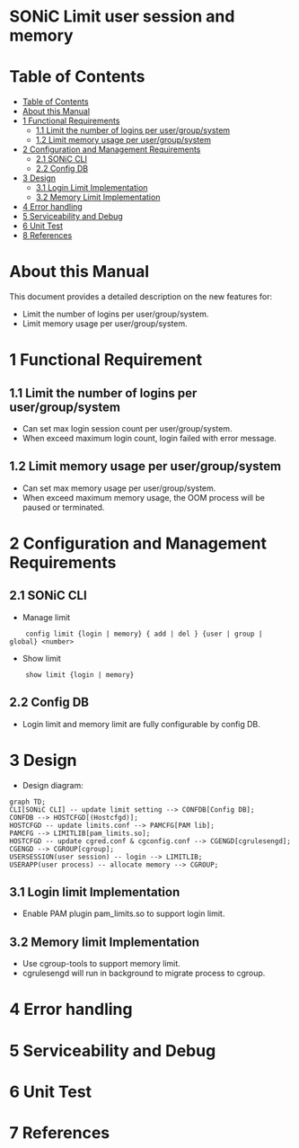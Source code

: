 # SONiC Limit user session and memory

# Table of Contents
- [Table of Contents](#table-of-contents)
- [About this Manual](#about-this-manual)
- [1 Functional Requirements](#1-functional-requirement)
  * [1.1 Limit the number of logins per user/group/system](#11-limit-the-number-of-logins-per-user/group/system)
  * [1.2 Limit memory usage per user/group/system](#12-limit-memory-usage-per-user/group/system)
- [2 Configuration and Management Requirements](#2-configuration-and-management-requirements)
  * [2.1 SONiC CLI](#21-sonic-cli)
  * [2.2 Config DB](#22-config-db)
- [3 Design](#design)
  * [3.1 Login Limit Implementation](#31-login-limit-implementation)
  * [3.2 Memory Limit Implementation](#32-memory-limit-implementation)
- [4 Error handling](#error-handling)
- [5 Serviceability and Debug](#serviceability-and-debug)
- [6 Unit Test](#unit-test)
- [8 References](#references)


# About this Manual
This document provides a detailed description on the new features for:
 - Limit the number of logins per user/group/system.
 - Limit memory usage per user/group/system.

# 1 Functional Requirement
## 1.1 Limit the number of logins per user/group/system
 - Can set max login session count per user/group/system.
 - When exceed maximum login count, login failed with error message.

## 1.2 Limit memory usage per user/group/system
 - Can set max memory usage per user/group/system.
 - When exceed maximum memory usage, the OOM process will be paused or terminated.

# 2 Configuration and Management Requirements
## 2.1 SONiC CLI
 - Manage limit
```
    config limit {login | memory} { add | del } {user | group | global} <number>
```

 - Show limit
```
    show limit {login | memory}
```

## 2.2 Config DB
 - Login limit and memory limit are fully configurable by config DB.

# 3 Design
 - Design diagram:

```mermaid
graph TD;
CLI[SONiC CLI] -- update limit setting --> CONFDB[Config DB];
CONFDB --> HOSTCFGD[(Hostcfgd)];
HOSTCFGD -- update limits.conf --> PAMCFG[PAM lib];
PAMCFG --> LIMITLIB[pam_limits.so];
HOSTCFGD -- update cgred.conf & cgconfig.conf --> CGENGD[cgrulesengd];
CGENGD --> CGROUP[cgroup];
USERSESSION(user session) -- login --> LIMITLIB;
USERAPP(user process) -- allocate memory --> CGROUP;
```

## 3.1 Login limit Implementation
 - Enable PAM plugin pam_limits.so to support login limit.

## 3.2 Memory limit Implementation
 - Use cgroup-tools to support memory limit.
 - cgrulesengd will run in background to migrate process to cgroup.

# 4 Error handling

# 5 Serviceability and Debug

# 6 Unit Test

# 7 References